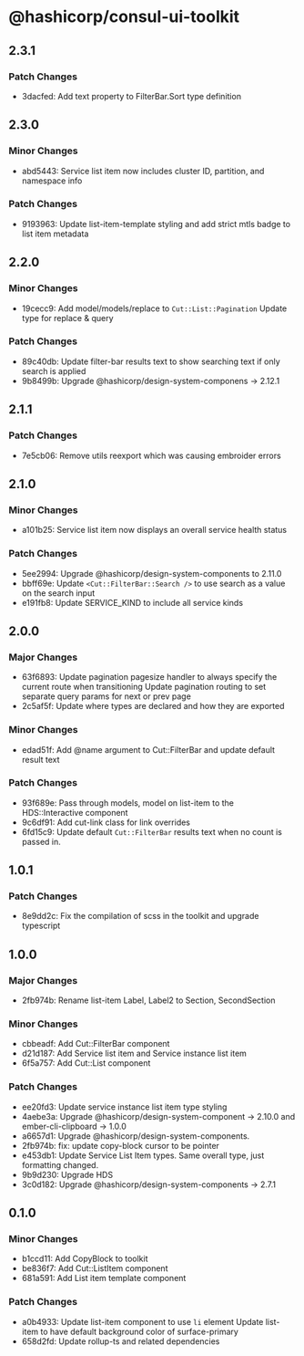 # @hashicorp/consul-ui-toolkit

## 2.3.1

### Patch Changes

- 3dacfed: Add text property to FilterBar.Sort type definition

## 2.3.0

### Minor Changes

- abd5443: Service list item now includes cluster ID, partition, and namespace info

### Patch Changes

- 9193963: Update list-item-template styling and add strict mtls badge to list item metadata

## 2.2.0

### Minor Changes

- 19cecc9: Add model/models/replace to `Cut::List::Pagination`
  Update type for replace & query

### Patch Changes

- 89c40db: Update filter-bar results text to show searching text if only search is applied
- 9b8499b: Upgrade @hashicorp/design-system-componens -> 2.12.1

## 2.1.1

### Patch Changes

- 7e5cb06: Remove utils reexport which was causing embroider errors

## 2.1.0

### Minor Changes

- a101b25: Service list item now displays an overall service health status

### Patch Changes

- 5ee2994: Upgrade @hashicorp/design-system-components to 2.11.0
- bbff69e: Update `<Cut::FilterBar::Search />` to use search as a value on the search input
- e191fb8: Update SERVICE_KIND to include all service kinds

## 2.0.0

### Major Changes

- 63f6893: Update pagination pagesize handler to always specify the current route when transitioning
  Update pagination routing to set separate query params for next or prev page
- 2c5af5f: Update where types are declared and how they are exported

### Minor Changes

- edad51f: Add @name argument to Cut::FilterBar and update default result text

### Patch Changes

- 93f689e: Pass through models, model on list-item to the HDS::Interactive component
- 9c6df91: Add cut-link class for link overrides
- 6fd15c9: Update default `Cut::FilterBar` results text when no count is passed in.

## 1.0.1

### Patch Changes

- 8e9dd2c: Fix the compilation of scss in the toolkit and upgrade typescript

## 1.0.0

### Major Changes

- 2fb974b: Rename list-item Label, Label2 to Section, SecondSection

### Minor Changes

- cbbeadf: Add Cut::FilterBar component
- d21d187: Add Service list item and Service instance list item
- 6f5a757: Add Cut::List component

### Patch Changes

- ee20fd3: Update service instance list item type styling
- 4aebe3a: Upgrade @hashicorp/design-system-component -> 2.10.0 and ember-cli-clipboard -> 1.0.0
- a6657d1: Upgrade @hashicorp/design-system-components.
- 2fb974b: fix: update copy-block cursor to be pointer
- e453db1: Update Service List Item types. Same overall type, just formatting changed.
- 9b9d230: Upgrade HDS
- 3c0d182: Upgrade @hashicorp/design-system-components -> 2.7.1

## 0.1.0

### Minor Changes

- b1ccd11: Add CopyBlock to toolkit
- be836f7: Add Cut::ListItem component
- 681a591: Add List item template component

### Patch Changes

- a0b4933: Update list-item component to use `li` element
  Update list-item to have default background color of surface-primary
- 658d2fd: Update rollup-ts and related dependencies
